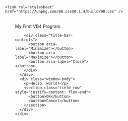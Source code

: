 <!--
### Hi there 👋
![Corrado's github stats](https://github-readme-stats.vercel.app/api?username=githcorrado&show_icons=true&count_private=true)
[![Top Langs](https://github-readme-stats.vercel.app/api/top-langs/?username=githcorrado&hide=groff,html&layout=compact)](https://github.com/githcorrado/github-readme-stats)
-->

<!DOCTYPE html>
<html>
  <head>
    <title>98.css example</title>
    <meta charset="UTF-8" />

    <link rel="stylesheet" href="https://unpkg.com/98.css@0.1.4/build/98.css" />
  </head>

  <body>
    <div class="window" style="margin: 32px; width: 250px">
      <div class="title-bar">
        <div class="title-bar-text">
          My First VB4 Program
        </div>

        <div class="title-bar-controls">
          <button aria-label="Minimize"></button>
          <button aria-label="Maximize"></button>
          <button aria-label="Close"></button>
        </div>
      </div>
      <div class="window-body">
        <p>Hello, world!</p>
        <section class="field-row" style="justify-content: flex-end">
          <button>OK</button>
          <button>Cancel</button>
        </section>
      </div>
    </div>
  </body>
</html>









<!--
**GitHCoRradO/githcorrado** is a ✨ _special_ ✨ repository because its `README.md` (this file) appears on your GitHub profile.

Here are some ideas to get you started:

- 🔭 I’m currently working on ...
- 🌱 I’m currently learning ...
- 👯 I’m looking to collaborate on ...
- 🤔 I’m looking for help with ...
- 💬 Ask me about ...
- 📫 How to reach me: ...
- 😄 Pronouns: ...
- ⚡ Fun fact: ...
-->
